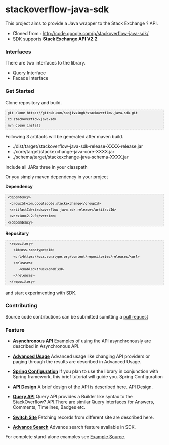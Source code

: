 stackoverflow-java-sdk
======================

This project aims to provide a Java wrapper to the Stack Exchange ? API.

* Cloned from : http://code.google.com/p/stackoverflow-java-sdk/
* SDK supports **Stack Exchange API V2.2**

### Interfaces
There are two interfaces to the library.

* Query Interface
* Facade Interface

### Get Started
Clone repository and build.  
<pre  style="font-family:arial;font-size:12px;border:1px dashed #CCCCCC;width:99%;height:auto;overflow:auto;background:#f0f0f0;;background-image:URL(http://2.bp.blogspot.com/_z5ltvMQPaa8/SjJXr_U2YBI/AAAAAAAAAAM/46OqEP32CJ8/s320/codebg.gif);padding:0px;color:#000000;text-align:left;line-height:20px;"><code style="color:#000000;word-wrap:normal;"> git clone https://github.com/sanjivsingh/stackoverflow-java-sdk.git  
 cd stackoverflow-java-sdk  
 mvn clean install  
</code></pre>

Following 3 artifacts will be generated after maven build.

* ./dist/target/stackoverflow-java-sdk-release-XXXX-release.jar
* ./core/target/stackexchange-java-core-XXXX.jar
* ./schema/target/stackexchange-java-schema-XXXX.jar

Include all JARs three in your classpath

Or you simply maven dependency in your project 

**Dependency**
<pre  style="font-family:arial;font-size:12px;border:1px dashed #CCCCCC;width:99%;height:auto;overflow:auto;background:#f0f0f0;;background-image:URL(http://2.bp.blogspot.com/_z5ltvMQPaa8/SjJXr_U2YBI/AAAAAAAAAAM/46OqEP32CJ8/s320/codebg.gif);padding:0px;color:#000000;text-align:left;line-height:20px;"><code style="color:#000000;word-wrap:normal;"> &lt;dependency&gt;  
  &lt;groupId&gt;com.googlecode.stackexchange&lt;/groupId&gt;  
  &lt;artifactId&gt;stackoverflow-java-sdk-release&lt;/artifactId&gt;  
  &lt;version&gt;2.2.0&lt;/version&gt;  
 &lt;/dependency&gt;  
</code></pre>
**Repository**
<pre  style="font-family:arial;font-size:12px;border:1px dashed #CCCCCC;width:99%;height:auto;overflow:auto;background:#f0f0f0;;background-image:URL(http://2.bp.blogspot.com/_z5ltvMQPaa8/SjJXr_U2YBI/AAAAAAAAAAM/46OqEP32CJ8/s320/codebg.gif);padding:0px;color:#000000;text-align:left;line-height:20px;"><code style="color:#000000;word-wrap:normal;">  &lt;repository&gt;                    
    &lt;id&gt;oss.sonatype&lt;/id&gt;                   
    &lt;url&gt;https://oss.sonatype.org/content/repositories/releases/&lt;url&gt;     
    &lt;releases&gt;                             
       &lt;enabled&gt;true&lt;/enabled&gt;                       
    &lt;/releases&gt;                       
  &lt;/repository&gt;   
</code></pre>

and start experimenting with SDK.


### Contributing

  Source code contributions can be submitted sumitting a [pull request](https://github.com/sanjivsingh/stackoverflow-java-sdk/pulls) 

### Feature 
* **[Asynchronous API](https://github.com/sanjivsingh/stackoverflow-java-sdk/wiki/Asynchronous-API)** Examples of using the API asynchronously are described in Asynchronous API.

* **[Advanced Usage](https://github.com/sanjivsingh/stackoverflow-java-sdk/wiki/AdvancedUsage)**
Advanced usage like changing API providers or paging through the results are described in Advanced Usage.

* **[Spring Configuration](https://github.com/sanjivsingh/stackoverflow-java-sdk/wiki/SpringConfiguration)**
If you plan to use the library in conjunction with Spring framework, this brief tutorial will guide you. Spring Configuration

* **[API Design](https://github.com/sanjivsingh/stackoverflow-java-sdk/wiki/API-Design)**
A brief design of the API is described here. API Design.

* **[Query API](https://github.com/sanjivsingh/stackoverflow-java-sdk/wiki/Query-API)**
Query API provides a Builder like syntax to the StackOverflow? API.There are similar Query interfaces for Answers, Comments, Timelines, Badges etc.

* **[Switch Site](https://github.com/sanjivsingh/stackoverflow-java-sdk/wiki/Switch-Site)**
Fetching records from different site are described here.

* **[Advance Search](https://github.com/sanjivsingh/stackoverflow-java-sdk/wiki/Advance-Search)** 
Advance search feature available in SDK.


For complete stand-alone examples see [Example Source](https://github.com/sanjivsingh/stackoverflow-java-sdk/tree/master/core/src/examples/java/com/google/code/stackexchange/client/examples).
